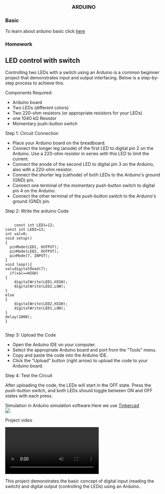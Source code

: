 <h3 align="center">ARDUINO</h3>

### Basic
To learn about arduino basic click <a href="https://www.nexmaker.com/doc/5arduino/arduino_basic.html">here</a>

### Homework 
<h2>LED control with switch</h2>
Controlling two LEDs with a switch using an Arduino is a common beginner project that demonstrates input and output interfacing. Below is a step-by-step process to achieve this:

Components Required:

- Arduino board
- Two LEDs (different colors)<br>
- Two 220-ohm resistors (or appropriate resistors for your LEDs)
- one 1040 kΩ Resistor
- Momentary push-button switch

Step 1: Circuit Connection

- Place your Arduino board on the breadboard.
- Connect the longer leg (anode) of the first LED to digital pin 2 on the Arduino. Use a 220-ohm resistor in series with this LED to limit the current.
- Connect the anode of the second LED to digital pin 3 on the Arduino, also with a 220-ohm resistor.
- Connect the shorter leg (cathode) of both LEDs to the Arduino's ground (GND) pin.
- Connect one terminal of the momentary push-button switch to digital pin 4 on the Arduino.
- Connect the other terminal of the push-button switch to the Arduino's ground (GND) pin.

Step 2: Write the arduino Code
<pre>
    <Code>
    const int LED1=12;
const int LED2=13;
int val=0; 
void setup()
{ 
  pinMode(LED1, OUTPUT); 
  pinMode(LED2, OUTPUT); 
  pinMode(7, INPUT);     
}
void loop(){
val=digitalRead(7);
  if(val==HIGH)
{
    digitalWrite(LED1,HIGH);
    digitalWrite(LED2,LOW);
}
else
{ 
    digitalWrite(LED2,HIGH);
    digitalWrite(LED1,LOW);  
}
delay(1000);
}
    </code>
</pre>

Step 3: Upload the Code

- Open the Arduino IDE on your computer.
- Select the appropriate Arduino board and port from the "Tools" menu.
- Copy and paste the code into the Arduino IDE.
- Click the "Upload" button (right arrow) to upload the code to your Arduino board.

Step 4: Test the Circuit

After uploading the code, the LEDs will start in the OFF state. Press the push-button switch, and both LEDs should toggle between ON and OFF states with each press.
<br>

Simulation in Arduino simulation software.Here we use <a href="https://www.tinkercad.com/dashboard"> Tinkercad</a>
<br>
<img src="img/arduino/ar_simulation.png">
<style>
video-container {
            text-align: center;
        }
        video {
            max-width: 100%;
            max-height: 100%;
        }

</style>
Project video
<div id="video-container">
        <video controls>
            <source src="video/video_arduino/ar_s_video.mp4" type="video/mp4">
        </video>
    </div>

This project demonstrates the basic concept of digital input (reading the switch) and digital output (controlling the LEDs) using an Arduino..

